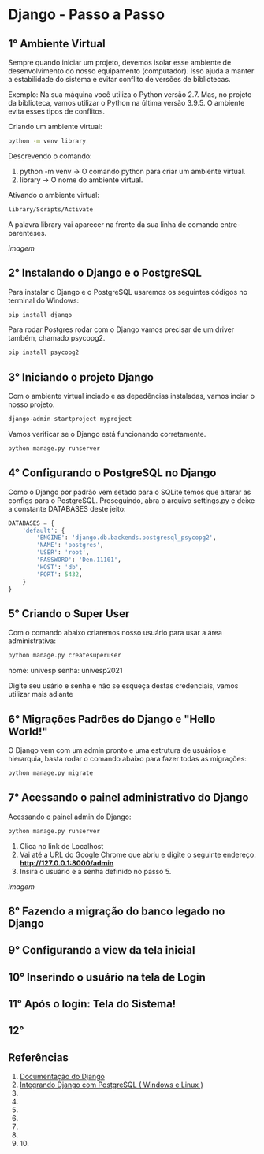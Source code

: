 # Django - Passo a Passo

## 1° Ambiente Virtual

Sempre quando iniciar um projeto, devemos isolar esse ambiente de desenvolvimento do nosso equipamento (computador). Isso ajuda a manter a estabilidade do sistema e evitar conflito de versões de bibliotecas. 

Exemplo: Na sua máquina você utiliza o Python versão 2.7. Mas, no projeto da biblioteca, vamos utilizar o Python na última versão 3.9.5. O ambiente evita esses tipos de conflitos.

Criando um ambiente virtual:

~~~cmd
python -m venv library
~~~

Descrevendo o comando:

1. python -m venv -> O comando python para criar um ambiente virtual.
2. library -> O nome do ambiente virtual. 

Ativando o ambiente virtual:

~~~cmd
library/Scripts/Activate
~~~

A palavra library vai aparecer na frente da sua linha de comando entre-parenteses. 

_imagem_

## 2° Instalando o Django e o PostgreSQL

Para instalar o Django e o PostgreSQL usaremos os seguintes códigos no terminal do Windows: 

~~~cmd
pip install django
~~~

Para rodar Postgres rodar com o Django vamos precisar de um driver também, chamado psycopg2.

~~~cmd
pip install psycopg2
~~~

## 3° Iniciando o projeto Django

Com o ambiente virtual inciado e as depedências instaladas, vamos inciar o nosso projeto. 

~~~cmd
django-admin startproject myproject
~~~

Vamos verificar se o Django está funcionando corretamente. 

~~~cmd
python manage.py runserver
~~~

## 4° Configurando o PostgreSQL no Django

Como o Django por padrão vem setado para o SQLite temos que alterar as configs para o PostgreSQL.
Proseguindo, abra o arquivo settings.py e deixe a constante DATABASES deste jeito:

~~~python
DATABASES = {
    'default': {
        'ENGINE': 'django.db.backends.postgresql_psycopg2',
        'NAME': 'postgres',
        'USER': 'root',
        'PASSWORD': 'Den.11101',
        'HOST': 'db',
        'PORT': 5432,
    }
}
~~~

## 5° Criando o Super User

Com o comando abaixo criaremos nosso usuário para usar a área administrativa:

~~~cmd
python manage.py createsuperuser
~~~

nome: univesp
senha: univesp2021

Digite seu usário e senha e não se esqueça destas credenciais, vamos utilizar mais adiante

## 6° Migrações Padrões do Django e "Hello World!"

O Django vem com um admin pronto e uma estrutura de usuários e hierarquia, basta rodar o comando abaixo para fazer todas as migrações:

~~~cmd
python manage.py migrate
~~~

## 7° Acessando o painel administrativo do Django

Acessando o painel admin do Django: 

~~~cmd
python manage.py runserver
~~~

1. Clica no link de Localhost
2. Vai até a URL do Google Chrome que abriu e digite o seguinte endereço: <b>http://127.0.0.1:8000/admin</b>
3. Insira o usuário e a senha definido no passo 5. 

_imagem_

## 8° Fazendo a migração do banco legado no Django
## 9° Configurando a view da tela inicial
## 10° Inserindo o usuário na tela de Login
## 11° Após o login: Tela do Sistema!
## 12°

## Referências
1. [Documentação do Django](https://docs.djangoproject.com/pt-br/3.2/)
2. [Integrando Django com PostgreSQL ( Windows e Linux )](https://www.horadecodar.com.br/2019/01/24/integrando-django-com-postegresql-windows-e-linux/)
3. []()
4. []()
5. []()
6. []()
7. []()
8. []()
9. []()
10.[]()

